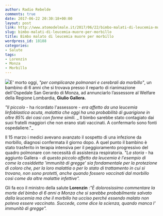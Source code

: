 ```yaml
---
author: Radio Rebelde
comments: true
date: 2017-06-22 20:30:18+00:00
layout: post
link: http://www.atomodelmale.it/2017/06/22/bimbo-malati-di-leucemia-muore-per-morbillo/
slug: bimbo-malati-di-leucemia-muore-per-morbillo
title: Bimbo malato di leucemia muore per morbillo
wordpress_id: 18188
categories:
- Salute
tags:
- Lorenzin
- Monza
- Morbillo
---
```


![](http://www.atomodelmale.it/wp-content/uploads/2017/06/vaccini5149-300x169.jpg)E' morto oggi, _"per complicanze polmonari e cerebrali da morbillo"_, un bambino di 6 anni che si trovava presso il reparto di rianimazione dell'Ospedale San Gerardo di Monza, ad annunciarlo l’assessore al Welfare della Regione Lombardia, **Giulio Gallera.**

_"Il piccolo_ - ha ricordato l'assessore - _era affetto da una leucemia linfoblastica acuta, malattia che oggi ha una probabilità di guarigione in oltre 85% dei casi con forme simili._
_ Il bimbo sarebbe stato contagiato dai suoi fratelli maggiori che non erano stati vaccinati. A confermarlo sono fonti ospedaliere."_

Il 15 marzo i medici avevano avanzato il sospetto di una infezione da morbillo, diagnosi confermata il giorno dopo. A quel punto il bambino è stato trasferito in terapia intensiva per il peggioramento progressivo del quadro polmonare con necessità di assistenza respiratoria. _"La storia_ - ha aggiunto Gallera - _di questo piccolo affetto da leucemia è l'esempio di come la cosiddetta 'immunità di gregge' sia fondamentale per la protezione di coloro che, per la loro malattia o per lo stato di trattamento in cui si trovano, non sono protetti, anche quando fossero vaccinati dal morbillo così come da altre malattie infettive"._



Gli fa eco il ministro della salute **Lorenzin** :_"È dolorosissimo commentare la morte del bimbo di 6 anni a Monza che si sarebbe probabilmente salvato dalla leucemia ma che il morbillo ha ucciso perché essendo malato non poteva essere vaccinato. Succede, come dice la scienza, quando manca l' immunità di gregge"._
